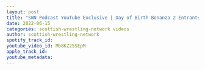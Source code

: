 ```yaml
---
layout: post
title: "SWN Podcast YouTube Exclusive | Day of Birth Bonanza 2 Entrants Revealed!"
date: 2022-06-15
categories: scottish-wrestling-network videos
author: scottish-wrestling-network
spotify_track_id: 
youtube_video_id: Mb8KZ25SEpM
apple_track_id: 
youtube_metadata: 
---
```

